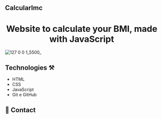 ## CalcularImc

<h1 align="center">Website to calculate your BMI, made with JavaScript</h1>

![127 0 0 1_5500_](https://github.com/KaicMachado/CalcularImc/assets/108227456/2c6bbd1d-76b2-4b12-944a-72d600c2ae91)

## Technologies ⚒
- HTML
- CSS
- JavaScript
- Git e GitHub

## 📱 Contact 
